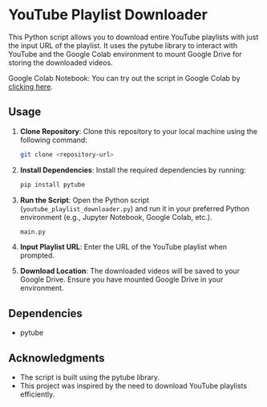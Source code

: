 # YouTube Playlist Downloader

This Python script allows you to download entire YouTube playlists with just the input URL of the playlist. It uses the pytube library to interact with YouTube and the Google Colab environment to mount Google Drive for storing the downloaded videos.

Google Colab Notebook:
You can try out the script in Google Colab by [clicking here](https://colab.research.google.com/drive/1ZrtPaH00PyVvKFR2Bd77HZmbXaSMhun7).

## Usage

1. **Clone Repository**: Clone this repository to your local machine using the following command:

   ```bash
   git clone <repository-url>
   ```

2. **Install Dependencies**: Install the required dependencies by running:

   ```bash
   pip install pytube
   ```

3. **Run the Script**: Open the Python script (`youtube_playlist_downloader.py`) and run it in your preferred Python environment (e.g., Jupyter Notebook, Google Colab, etc.).

   ```bash
   main.py
   ```

4. **Input Playlist URL**: Enter the URL of the YouTube playlist when prompted.

5. **Download Location**: The downloaded videos will be saved to your Google Drive. Ensure you have mounted Google Drive in your environment.

## Dependencies

- pytube


## Acknowledgments

- The script is built using the pytube library.
- This project was inspired by the need to download YouTube playlists efficiently.
```
